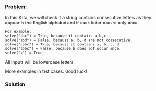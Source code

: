 ### Problem:
<p>In this Kata, we will check if a string contains consecutive letters as they appear in the English alphabet and if each letter occurs only once. </p>
<pre><code class="language-Haskell"><span class="hljs-type">For</span> example: 
<span class="hljs-title">solve</span>(<span class="hljs-string">&quot;abc&quot;</span>) = <span class="hljs-type">True</span>, because it contains a,b,c
<span class="hljs-title">solve</span>(<span class="hljs-string">&quot;abd&quot;</span>) = <span class="hljs-type">False</span>, because a, b, d are not consecutive.
<span class="hljs-title">solve</span>(<span class="hljs-string">&quot;dabc&quot;</span>) = <span class="hljs-type">True</span>, because it contains a, b, c, d
<span class="hljs-title">solve</span>(<span class="hljs-string">&quot;abbc&quot;</span>) = <span class="hljs-type">False</span>, because b does not occur once.
<span class="hljs-title">solve</span>(<span class="hljs-string">&quot;v&quot;</span>) = <span class="hljs-type">True</span></code></pre>
<p>All inputs will be lowercase letters. </p>
<p>More examples in test cases. Good luck!</p>

### Solution